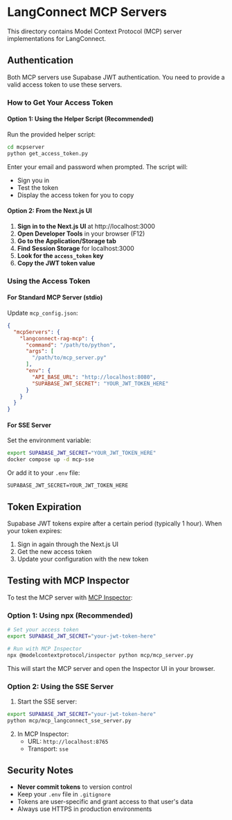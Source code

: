 # LangConnect MCP Servers

This directory contains Model Context Protocol (MCP) server implementations for LangConnect.

## Authentication

Both MCP servers use Supabase JWT authentication. You need to provide a valid access token to use these servers.

### How to Get Your Access Token

#### Option 1: Using the Helper Script (Recommended)

Run the provided helper script:
```bash
cd mcpserver
python get_access_token.py
```

Enter your email and password when prompted. The script will:
- Sign you in
- Test the token
- Display the access token for you to copy

#### Option 2: From the Next.js UI

1. **Sign in to the Next.js UI** at http://localhost:3000
2. **Open Developer Tools** in your browser (F12)
3. **Go to the Application/Storage tab**
4. **Find Session Storage** for localhost:3000
5. **Look for the `access_token` key**
6. **Copy the JWT token value**

### Using the Access Token

#### For Standard MCP Server (stdio)

Update `mcp_config.json`:
```json
{
  "mcpServers": {
    "langconnect-rag-mcp": {
      "command": "/path/to/python",
      "args": [
        "/path/to/mcp_server.py"
      ],
      "env": {
        "API_BASE_URL": "http://localhost:8080",
        "SUPABASE_JWT_SECRET": "YOUR_JWT_TOKEN_HERE"
      }
    }
  }
}
```

#### For SSE Server

Set the environment variable:
```bash
export SUPABASE_JWT_SECRET="YOUR_JWT_TOKEN_HERE"
docker compose up -d mcp-sse
```

Or add it to your `.env` file:
```
SUPABASE_JWT_SECRET=YOUR_JWT_TOKEN_HERE
```

## Token Expiration

Supabase JWT tokens expire after a certain period (typically 1 hour). When your token expires:

1. Sign in again through the Next.js UI
2. Get the new access token
3. Update your configuration with the new token

## Testing with MCP Inspector

To test the MCP server with [MCP Inspector](https://github.com/modelcontextprotocol/inspector):

### Option 1: Using npx (Recommended)

```bash
# Set your access token
export SUPABASE_JWT_SECRET="your-jwt-token-here"

# Run with MCP Inspector
npx @modelcontextprotocol/inspector python mcp/mcp_server.py
```

This will start the MCP server and open the Inspector UI in your browser.

### Option 2: Using the SSE Server

1. Start the SSE server:
```bash
export SUPABASE_JWT_SECRET="your-jwt-token-here"
python mcp/mcp_langconnect_sse_server.py
```

2. In MCP Inspector:
   - URL: `http://localhost:8765`
   - Transport: `sse`

## Security Notes

- **Never commit tokens** to version control
- Keep your `.env` file in `.gitignore`
- Tokens are user-specific and grant access to that user's data
- Always use HTTPS in production environments